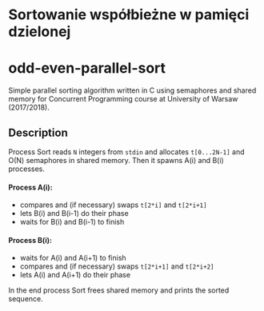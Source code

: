 # Sortowanie współbieżne w pamięci dzielonej
# odd-even-parallel-sort

Simple parallel sorting algorithm written in C using semaphores and shared memory for Concurrent Programming course at University of Warsaw (2017/2018).

## Description
Process Sort reads `N` integers from `stdin` and allocates `t[0...2N-1]` and O(N) semaphores in shared memory. Then it spawns A(i) and B(i) processes.

#### Process A(i):
* compares and (if necessary) swaps `t[2*i]` and `t[2*i+1]`
* lets B(i) and B(i-1) do their phase
* waits for B(i) and B(i-1) to finish

#### Process B(i):
* waits for A(i) and A(i+1) to finish
* compares and (if necessary) swaps `t[2*i+1]` and `t[2*i+2]`
* lets A(i) and A(i+1) do their phase

In the end process Sort frees shared memory and prints the sorted sequence.
